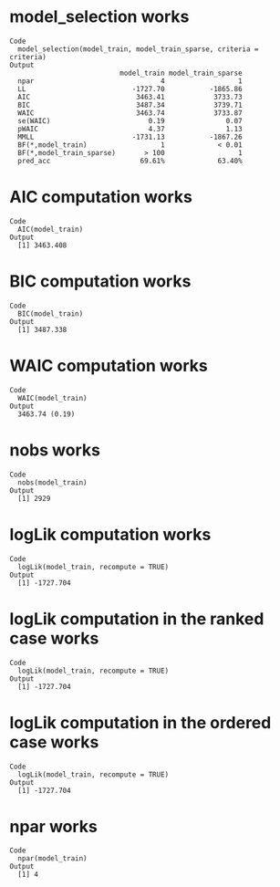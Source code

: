 # model_selection works

    Code
      model_selection(model_train, model_train_sparse, criteria = criteria)
    Output
                               model_train model_train_sparse
      npar                               4                  1
      LL                          -1727.70           -1865.86
      AIC                          3463.41            3733.73
      BIC                          3487.34            3739.71
      WAIC                         3463.74            3733.87
      se(WAIC)                        0.19               0.07
      pWAIC                           4.37               1.13
      MMLL                        -1731.13           -1867.26
      BF(*,model_train)                  1             < 0.01
      BF(*,model_train_sparse)       > 100                  1
      pred_acc                      69.61%             63.40%

# AIC computation works

    Code
      AIC(model_train)
    Output
      [1] 3463.408

# BIC computation works

    Code
      BIC(model_train)
    Output
      [1] 3487.338

# WAIC computation works

    Code
      WAIC(model_train)
    Output
      3463.74 (0.19)

# nobs works

    Code
      nobs(model_train)
    Output
      [1] 2929

# logLik computation works

    Code
      logLik(model_train, recompute = TRUE)
    Output
      [1] -1727.704

# logLik computation in the ranked case works

    Code
      logLik(model_train, recompute = TRUE)
    Output
      [1] -1727.704

# logLik computation in the ordered case works

    Code
      logLik(model_train, recompute = TRUE)
    Output
      [1] -1727.704

# npar works

    Code
      npar(model_train)
    Output
      [1] 4

